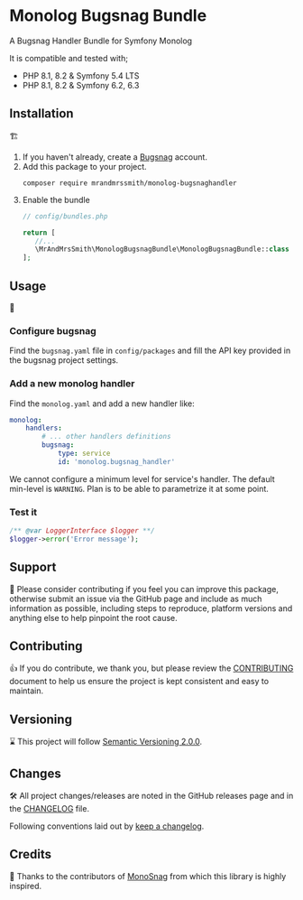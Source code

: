 # Monolog Bugsnag Bundle
A Bugsnag Handler Bundle for Symfony Monolog

It is compatible and tested with;

- PHP 8.1, 8.2 & Symfony 5.4 LTS
- PHP 8.1, 8.2 & Symfony 6.2, 6.3



## Installation

:building_construction:

1. If you haven't already, create a [Bugsnag](https://www.bugsnag.com) account.
2. Add this package to your project.
    ```shell
    composer require mrandmrssmith/monolog-bugsnaghandler
    ```
3. Enable the bundle
    ```php
   // config/bundles.php
   
   return [
       //...
       \MrAndMrsSmith\MonologBugsnagBundle\MonologBugsnagBundle::class => ['all' => true],
   ];
   ```

## Usage

:notebook_with_decorative_cover:

### Configure bugsnag

Find the `bugsnag.yaml` file in `config/packages` and fill the API key provided in the bugsnag project settings.

### Add a new monolog handler

Find the `monolog.yaml` and add a new handler like:

```yaml
monolog:
    handlers:
        # ... other handlers definitions
        bugsnag:
            type: service
            id: 'monolog.bugsnag_handler'

```

We cannot configure a minimum level for service's handler. The default min-level is `WARNING`. Plan is to be able to parametrize it at some point.

### Test it

```php
/** @var LoggerInterface $logger **/
$logger->error('Error message');
```

## Support

:hugs: Please consider contributing if you feel you can improve this package, otherwise submit an issue via the GitHub page and include as much
information as possible, including steps to reproduce, platform versions and anything else to help pinpoint the root cause.

## Contributing

:+1: If you do contribute, we thank you, but please review the [CONTRIBUTING](CONTRIBUTING.md) document to help us ensure the project
is kept consistent and easy to maintain.

## Versioning

:hourglass: This project will follow [Semantic Versioning 2.0.0](https://semver.org/spec/v2.0.0.html).

## Changes

:hammer_and_wrench: All project changes/releases are noted in the GitHub releases page and in the [CHANGELOG](CHANGELOG.md) file.

Following conventions laid out by [keep a changelog](https://keepachangelog.com/en/1.1.0/).

## Credits

:pray: Thanks to the contributors of [MonoSnag](https://github.com/meadsteve/MonoSnag/) from which this library is highly inspired.
